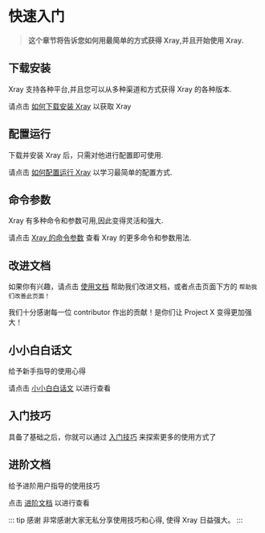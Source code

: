 # 快速入门

> **这个章节将告诉您如何用最简单的方式获得 Xray,并且开始使用 Xray.**

## 下载安装

Xray 支持各种平台,并且您可以从多种渠道和方式获得 Xray 的各种版本.

请点击 [如何下载安装 Xray](./install.md) 以获取 Xray

## 配置运行

下载并安装 Xray 后，只需对他进行配置即可使用.

请点击 [如何配置运行 Xray](./config.md) 以学习最简单的配置方式.

## 命令参数

Xray 有多种命令和参数可用,因此变得灵活和强大.

请点击 [Xray 的命令参数](./command.md) 查看 Xray 的更多命令和参数用法.

## 改进文档

如果你有兴趣，请点击 [使用文档](./document.md) 帮助我们改进文档，或者点击页面下方的 `帮助我们改善此页面！`

我们十分感谢每一位 contributor 作出的贡献！是你们让 Project X 变得更加强大！

## 小小白白话文

给予新手指导的使用心得

请点击 [小小白白话文](./level-0/) 以进行查看

## 入门技巧

具备了基础之后，你就可以通过 [入门技巧](./level-1/) 来探索更多的使用方式了

## 进阶文档

给予进阶用户指导的使用技巧

点击 [进阶文档](./level-2/) 以进行查看

::: tip 感谢
非常感谢大家无私分享使用技巧和心得, 使得 Xray 日益强大。
:::
